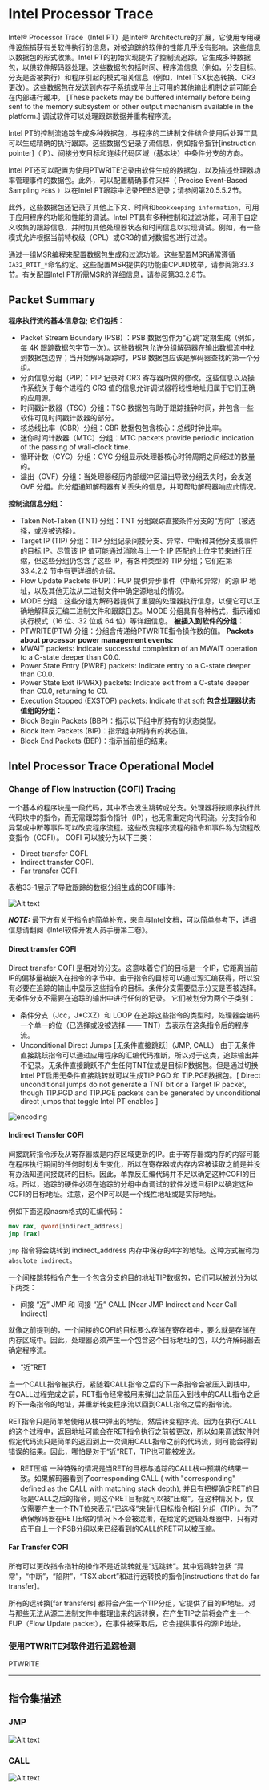 # Intel Processor Trace

Intel® Processor Trace（Intel PT）是Intel® Architecture的扩展，它使用专用硬件设施捕获有关软件执行的信息，对被追踪的软件的性能几乎没有影响。这些信息以数据包的形式收集。Intel PT的初始实现提供了控制流追踪，它生成多种数据包，以供软件解码器处理。这些数据包包括时间、程序流信息（例如，分支目标、分支是否被执行）和程序引起的模式相关信息（例如，Intel TSX状态转换、CR3更改）。这些数据包在发送到内存子系统或平台上可用的其他输出机制之前可能会在内部进行缓冲。 [These packets may be buffered internally before being sent to the memory subsystem or other output mechanism available in the platform.] 调试软件可以处理跟踪数据并重构程序流。

Intel PT的控制流追踪生成多种数据包，与程序的二进制文件结合使用后处理工具可以生成精确的执行跟踪。这些数据包记录了流信息，例如指令指针[instruction pointer]（IP）、间接分支目标和连续代码区域（基本块）中条件分支的方向。

Intel PT还可以配置为使用PTWRITE记录由软件生成的数据包，以及描述处理器功率管理事件的数据包。此外，可以配置精确事件采样（ Precise Event-Based Sampling `PEBS` ）以在Intel PT跟踪中记录PEBS记录；请参阅第20.5.5.2节。

此外，这些数据包还记录了其他上下文、时间和`bookkeeping information`，可用于应用程序的功能和性能的调试。Intel PT具有多种控制和过滤功能，可用于自定义收集的跟踪信息，并附加其他处理器状态和时间信息以实现调试。例如，有一些模式允许根据当前特权级（CPL）或CR3的值对数据包进行过滤。

通过一组MSR编程来配置数据包生成和过滤功能。这些配置MSR通常遵循`IA32_RTIT_*`命名约定。这些配置MSR提供的功能由CPUID枚举，请参阅第33.3节。有关配置Intel PT所需MSR的详细信息，请参阅第33.2.8节。

## Packet Summary

**程序执行流的基本信息包; 它们包括：**

- Packet Stream Boundary (PSB) ：PSB 数据包作为“心跳”定期生成（例如，每 4K 跟踪数据包字节一次）。这些数据包允许分组解码器在输出数据流中找到数据包边界；当开始解码跟踪时，PSB 数据包应该是解码器查找的第一个分组。
- 分页信息分组（PIP）：PIP 记录对 CR3 寄存器所做的修改。这些信息以及操作系统关于每个进程的 CR3 值的信息允许调试器将线性地址归属于它们正确的应用源。
- 时间戳计数器（TSC）分组：TSC 数据包有助于跟踪挂钟时间，并包含一些软件可见时间戳计数器的部分。
- 核总线比率（CBR）分组：CBR 数据包包含核心：总线时钟比率。
- 迷你时间计数器（MTC）分组：MTC packets provide periodic indication of the passing of wall-clock time.
- 循环计数（CYC）分组：CYC 分组显示处理器核心时钟周期之间经过的数量的。
- 溢出（OVF）分组：当处理器经历内部缓冲区溢出导致分组丢失时，会发送 OVF 分组。此分组通知解码器有关丢失的信息，并可帮助解码器响应此情况。

**控制流信息分组：**

- Taken Not-Taken (TNT) 分组：TNT 分组跟踪直接条件分支的“方向”（被选择，或没被选择）。
- Target IP (TIP) 分组：TIP 分组记录间接分支、异常、中断和其他分支或事件的目标 IP。尽管该 IP 值可能通过消除与上一个 IP 匹配的上位字节来进行压缩，但这些分组仍包含了这些 IP，有各种类型的 TIP 分组；它们在第 33.4.2.2 节中有更详细的介绍。
- Flow Update Packets (FUP)：FUP 提供异步事件（中断和异常）的源 IP 地址，以及其他无法从二进制文件中确定源地址的情况。
- MODE 分组：这些分组为解码器提供了重要的处理器执行信息，以便它可以正确地解释反汇编二进制文件和跟踪日志。MODE 分组具有各种格式，指示诸如执行模式（16 位、32 位或 64 位）等详细信息。
  **被插入到软件的分组：**
- PTWRITE(PTW) 分组：分组含传递给PTWRITE指令操作数的值。
  **Packets about processor power management events:**
- MWAIT packets: Indicate successful completion of an MWAIT operation to a C-state deeper than C0.0.
- Power State Entry (PWRE) packets: Indicate entry to a C-state deeper than C0.0.
- Power State Exit (PWRX) packets: Indicate exit from a C-state deeper than C0.0, returning to C0.
- Execution Stopped (EXSTOP) packets: Indicate that soft
  **包含处理器状态值组的分组：**
- Block Begin Packets (BBP)：指示以下组中所持有的状态类型。
- Block Item Packets (BIP)：指示组中所持有的状态值。
- Block End Packets (BEP)：指示当前组的结束。

## Intel Processor Trace Operational Model

### Change of Flow Instruction (COFI) Tracing

一个基本的程序块是一段代码，其中不会发生跳转或分支。处理器将按顺序执行此代码块中的指令，而无需跟踪指令指针（IP），也无需重定向代码流。分支指令和异常或中断等事件可以改变程序流程。这些改变程序流程的指令和事件称为流程改变指令（COFI）。 COFI 可以被分为以下三类：

- Direct transfer COFI.
- Indirect transfer COFI.
- Far transfer COFI.

表格33-1展示了导致跟踪的数据分组生成的COFI事件:

![Alt text](./img/image.png)

***NOTE:*** 最下方有关于指令的简单补充，来自与Intel文档，可以简单参考下，详细信息请翻阅《Intel软件开发人员手册第二卷》。

#### Direct transfer COFI

Direct transfer COFI 是相对的分支。这意味着它们的目标是一个IP，它距离当前IP的偏移量被嵌入在指令的字节中。由于指令的目标可以通过源汇编获得，所以没有必要在追踪的输出中显示这些指令的目标。条件分支需要显示分支是否被选择。无条件分支不需要在追踪的输出中进行任何的记录。
它们被划分为两个子类别：

- 条件分支（Jcc，J*CXZ）和 LOOP
  在追踪这些指令的类型时，处理器会编码一个单一的位（已选择或没被选择 —— TNT）去表示在这条指令后的程序流。
- Unconditional Direct Jumps [无条件直接跳跃]（JMP, CALL）
  由于无条件直接跳跃指令可以通过应用程序的汇编代码推断，所以对于这类，追踪输出并不记录。无条件直接跳跃不产生任何TNT位或是目标IP数据包。但是通过切换 Intel PT启用无条件直接跳转就可以生成TIP.PGD 和 TIP.PGE数据包。[ Direct unconditional jumps do not generate a TNT bit or a Target IP packet, though TIP.PGD and TIP.PGE packets can be generated by unconditional direct jumps that toggle Intel PT enables ]

![encoding](./img/encoding.jpg)

#### Indirect Transfer COFI

间接跳转指令涉及从寄存器或是内存区域更新的IP。由于寄存器或内存的内容可能在程序执行期间的任何时刻发生变化，所以在寄存器或内存内容被读取之前是并没有办法知道间接跳转的目标。因此，单靠反汇编代码并不足以确定这种COFI的目标。所以，追踪的硬件必须在追踪的分组中向调试的软件发送目标IP以确定这种COFI的目标地址。注意，这个IP可以是一个线性地址或是实际地址。

例如下面这段nasm格式的汇编代码：

```nasm
mov rax, qword[indirect_address]
jmp [rax]
```

`jmp` 指令将会跳转到 indirect_address 内存中保存的4字的地址。这种方式被称为 `absulote indirect`。

一个间接跳转指令产生一个包含分支的目的地址TIP数据包，它们可以被划分为以下两类：

- 间接 “近” JMP 和 间接 “近” CALL [Near JMP Indirect and Near Call Indirect]

就像之前提到的，一个间接的COFI的目标要么存储在寄存器中，要么就是存储在内存区域中。因此，处理器必须产生一个包含这个目标地址的包，以允许解码器去确定程序流。

- “近”RET

当一个CALL指令被执行，紧随着CALL指令之后的下一条指令会被压入到栈中，在CALL过程完成之前，RET指令经常被用来弹出之前压入到栈中的CALL指令之后的下一条指令的地址，并重新转变程序流以回到CALL指令之后的指令流。

RET指令只是简单地使用从栈中弹出的地址，然后转变程序流。因为在执行CALL的这个过程中，返回地址可能会在RET指令执行之前被更改，所以如果调试软件时假定代码流只是简单的返回到上一次调用CALL指令之前的代码流，则可能会得到错误的结果。因此，哪怕是对于“近”RET，TIP也可能被发送。 

- RET压缩 
  一种特殊的情况是当RET的目标与追踪的CALL栈中预期的结果一致。如果解码器看到了corresponding CALL ( with "corresponding" defined as the CALL with matching stack depth), 并且有把握确定RET的目标是CALL之后的指令，则这个RET目标就可以被“压缩”。在这种情况下，仅仅需要产生一个TNT位来表示“已选择”来替代目标指令指针分组（TIP）。为了确保解码器在RET压缩的情况下不会被混淆，在给定的逻辑处理器中，只有对应于自上一个PSB分组以来已经看到的CALL的RET可以被压缩。

#### Far Transfer COFI

所有可以更改指令指针的操作不是近跳转就是“远跳转”。其中远跳转包括 “异常”，“中断”，“陷阱”，“TSX abort”和进行远转换的指令[instructions that do far transfer]。

所有的远转换[far transfers] 都将会产生一个TIP分组，它提供了目的IP地址。对与那些无法从源二进制文件中推理出来的远转换，在产生TIP之前将会产生一个FUP（Flow Update packet），在事件被采取后，它会提供事件的源IP地址。

### 使用PTWRITE对软件进行追踪检测

PTWRITE

***

## 指令集描述

### JMP

![Alt text](./img/image-1.png)

### CALL

![Alt text](./img/image-2.png)

